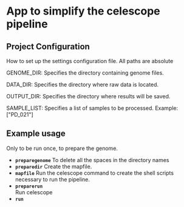 # App to simplify the celescope pipeline

## Project Configuration
How to set up the settings configuration file. All paths are absolute

GENOME_DIR: Specifies the directory containing genome files.

DATA_DIR: Specifies the directory where raw data is located.

OUTPUT_DIR: Specifies the directory where results will be saved.

SAMPLE_LIST: Specifies a list of samples to be processed.
Example: ["PD_021"]

## Example usage 
Only to be run once, to prepare the genome.
- **`preparegenome`**
To delete all the spaces in the directory names 
- **`preparedir`** 
 Create the mapfile.
- **`mapfile`**
Run the celescope command to create the shell scripts necessary to run the pipeline.
- **`preparerun`**  
Run celescope
- **`run`** 

